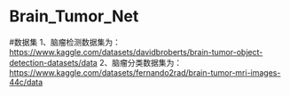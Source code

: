 # Brain_Tumor_Net
#数据集 
1、脑瘤检测数据集为：https://www.kaggle.com/datasets/davidbroberts/brain-tumor-object-detection-datasets/data
2、脑瘤分类数据集为：https://www.kaggle.com/datasets/fernando2rad/brain-tumor-mri-images-44c/data
